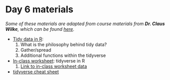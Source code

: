 # Day 6 materials

*Some of these materials are adapted from course materials from **Dr. Claus Wilke**, which can be found [here](https://wilkelab.org/classes/).*

* [Tidy data in R](https://github.com/eachambers/UNAMtraining/blob/main/Day6/6.1_tidyr.pdf):
  1. What is the philosophy behind tidy data?
  2. Gather/spread
  3. Additional functions within the tidyverse
* [In-class worksheet](https://github.com/eachambers/UNAMtraining/blob/main/Day6/6t_tidydata.Rmd): tidyverse in R
  1. [Link to in-class worksheet data](https://utexas.box.com/s/03xrlwixyoxmxtpxnlhx6oz6gbap8ice)
* [tidyverse cheat sheet](https://github.com/eachambers/UNAMtraining/blob/main/misc/tidydata-wrangling-cheatsheet.pdf)
